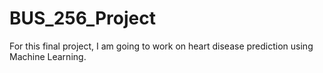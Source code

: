 # BUS_256_Project

For this final project, I am going to work on heart disease prediction using Machine Learning.
